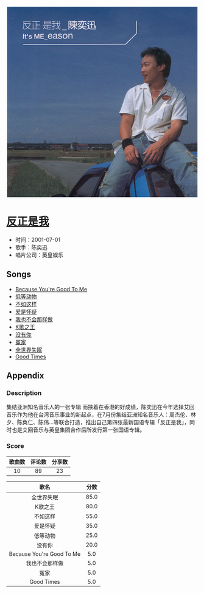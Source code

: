 <p align="center">
	<img src="imgs/反正是我.jpg" alt="album_img" />
</p>

# [反正是我](https://music.163.com/album?id=6584)

* 时间：2001-07-01
* 歌手：陈奕迅
* 唱片公司：英皇娱乐
## Songs

* [Because You're Good To Me](songs/because_you_re_good_to_me_67338/README.md)
* [低等动物](songs/低等动物_67343/README.md)
* [不如这样](songs/不如这样_67348/README.md)
* [爱是怀疑](songs/爱是怀疑_67354/README.md)
* [我也不会那样做](songs/我也不会那样做_67361/README.md)
* [K歌之王](songs/k歌之王_67364/README.md)
* [没有你](songs/没有你_67370/README.md)
* [冤家](songs/冤家_67377/README.md)
* [全世界失眠](songs/全世界失眠_67381/README.md)
* [Good Times](songs/good_times_67387/README.md)
## Appendix

### Description

集结亚洲知名音乐人的一张专辑
而挟着在香港的好成绩，陈奕迅在今年选择艾回音乐作为他在台湾音乐事业的新起点，在7月份集结亚洲知名音乐人：周杰伦、林夕、陈奂仁、陈伟…等联合打造，推出自己第四张最新国语专辑「反正是我」，同时也是艾回音乐与英皇集团合作后所发行第一张国语专辑。

### Score

|歌曲数|评论数|分享数|
|:---:|:---:|:---:|
|10|89|23|

|歌名|分数|
|:---:|:---:|
|全世界失眠|85.0
|K歌之王|80.0
|不如这样|55.0
|爱是怀疑|35.0
|低等动物|25.0
|没有你|20.0
|Because You're Good To Me|5.0
|我也不会那样做|5.0
|冤家|5.0
|Good Times|5.0
